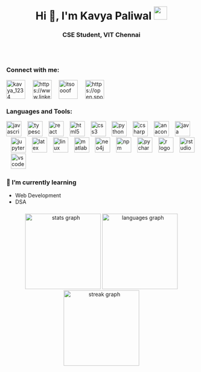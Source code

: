 <h1 align="center">Hi 👋, I'm Kavya Paliwal <img src="https://img.icons8.com/color/144/000000/avatar.png" height="35" width="35"/></h1>
<h3 align="center">CSE Student, VIT Chennai</h3>
<br><br>

<h3 align="left">Connect with me:</h3>
<p align="left">
<a href="https://twitter.com/itsooof_" target="blank"><img align="center" src="https://img.icons8.com/office/40/000000/twitter.png" alt="kavya_1234" height="50" width="50" /></a> &nbsp;&nbsp;&nbsp;
<a href="https://linkedin.com/in/https://www.linkedin.com/in/kavya-paliwal-24a8241b4/" target="blank"><img align="center" src="https://img.icons8.com/office/40/000000/linkedin.png" alt="https://www.linkedin.com/in/kavya-paliwal-24a8241b4/" height="50" width="50" /></a>&nbsp;&nbsp;&nbsp;&nbsp;
<a href="https://instagram.com/itsooof_" target="blank"><img align="center" src="https://img.icons8.com/office/40/000000/instagram-new.png" alt="itsoooof" height="50" width="50" /></a> &nbsp;&nbsp;&nbsp;
<a href="https://open.spotify.com/user/lvvkfwukd2hb0wyxhor7xiatk?si=e6fb8c4a9a1241a1" target="blank"><img align="center" src="https://img.icons8.com/office/40/000000/spotify.png" alt="https://open.spotify.com/user/lvvkfwukd2hb0wyxhor7xiatk?si=e6fb8c4a9a1241a1" height="50" width="50"/></a>
</p>


<h3 align="left">Languages and Tools:</h3>

<div align="left">
  <img src="https://cdn.jsdelivr.net/gh/devicons/devicon/icons/javascript/javascript-original.svg" height="40" alt="javascript logo"  />
  <img width="8" />
  <img src="https://cdn.jsdelivr.net/gh/devicons/devicon/icons/typescript/typescript-original.svg" height="40" alt="typescript logo"  />
  <img width="8" />
  <img src="https://cdn.jsdelivr.net/gh/devicons/devicon/icons/react/react-original.svg" height="40" alt="react logo"  />
  <img width="8" />
  <img src="https://cdn.jsdelivr.net/gh/devicons/devicon/icons/html5/html5-original.svg" height="40" alt="html5 logo"  />
  <img width="8" />
  <img src="https://cdn.jsdelivr.net/gh/devicons/devicon/icons/css3/css3-original.svg" height="40" alt="css3 logo"  />
  <img width="8" />
  <img src="https://cdn.jsdelivr.net/gh/devicons/devicon/icons/python/python-original.svg" height="40" alt="python logo"  />
  <img width="8" />
  <img src="https://cdn.jsdelivr.net/gh/devicons/devicon/icons/csharp/csharp-original.svg" height="40" alt="csharp logo"  />
  <img width="8" />
  <img src="https://cdn.jsdelivr.net/gh/devicons/devicon/icons/anaconda/anaconda-original.svg" height="40" alt="anaconda logo"  />
  <img width="8" />
  <img src="https://cdn.jsdelivr.net/gh/devicons/devicon/icons/java/java-original.svg" height="40" alt="java logo"  />
  <img width="8" />
  <img src="https://cdn.jsdelivr.net/gh/devicons/devicon/icons/arduino/arduino-original.svg" height="0" alt="arduino logo"  />
  <img width="8" />
  <img src="https://cdn.jsdelivr.net/gh/devicons/devicon/icons/jupyter/jupyter-original.svg" height="40" alt="jupyter logo"  />
  <img width="8" />
  <img src="https://cdn.jsdelivr.net/gh/devicons/devicon/icons/latex/latex-original.svg" height="40" alt="latex logo"  />
  <img width="8" />
  <img src="https://cdn.jsdelivr.net/gh/devicons/devicon/icons/linux/linux-original.svg" height="40" alt="linux logo"  />
  <img width="8" />
  <img src="https://cdn.jsdelivr.net/gh/devicons/devicon/icons/matlab/matlab-original.svg" height="40" alt="matlab logo"  />
  <img width="8" />
  <img src="https://cdn.jsdelivr.net/gh/devicons/devicon/icons/neo4j/neo4j-original.svg" height="40" alt="neo4j logo"  />
  <img width="8" />
  <img src="https://cdn.jsdelivr.net/gh/devicons/devicon/icons/npm/npm-original-wordmark.svg" height="40" alt="npm logo"  />
  <img width="8" />
  <img src="https://cdn.jsdelivr.net/gh/devicons/devicon/icons/pycharm/pycharm-original.svg" height="40" alt="pycharm logo"  />
  <img width="8" />
  <img src="https://cdn.jsdelivr.net/gh/devicons/devicon/icons/r/r-original.svg" height="40" alt="r logo"  />
  <img width="8" />
  <img src="https://cdn.jsdelivr.net/gh/devicons/devicon/icons/rstudio/rstudio-original.svg" height="40" alt="rstudio logo"  />
  <img width="8" />
  <img src="https://cdn.jsdelivr.net/gh/devicons/devicon/icons/vscode/vscode-original.svg" height="40" alt="vscode logo"  />
</div>



### 🌱 I’m currently learning
- Web Development
- DSA 

###

<div align="center">
  <img src="https://github-readme-stats.vercel.app/api?username=itsooof&hide_title=false&hide_rank=false&show_icons=true&include_all_commits=true&count_private=true&disable_animations=false&theme=gotham&locale=en&hide_border=true&order=1" height="200" alt="stats graph"  />
  <img src="https://github-readme-stats.vercel.app/api/top-langs?username=itsooof&locale=en&hide_title=false&layout=compact&card_width=300&langs_count=5&theme=gotham&hide_border=true&order=2" height="200" alt="languages graph"  />
  <img src="https://streak-stats.demolab.com?user=itsooof&locale=en&mode=daily&theme=vue-dark&hide_border=false&border_radius=5&order=3" height="200" alt="streak graph"  />
</div>

###


